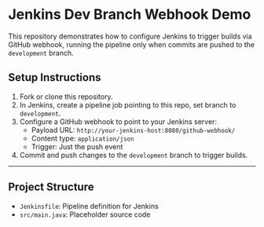 # Jenkins Dev Branch Webhook Demo

This repository demonstrates how to configure Jenkins to trigger builds via GitHub webhook, 
running the pipeline only when commits are pushed to the `development` branch.

## Setup Instructions

1. Fork or clone this repository.
2. In Jenkins, create a pipeline job pointing to this repo, set branch to `development`.
3. Configure a GitHub webhook to point to your Jenkins server:
   - Payload URL: `http://your-jenkins-host:8080/github-webhook/`
   - Content type: `application/json`
   - Trigger: Just the push event
4. Commit and push changes to the `development` branch to trigger builds.

---

## Project Structure

- `Jenkinsfile`: Pipeline definition for Jenkins
- `src/main.java`: Placeholder source code

